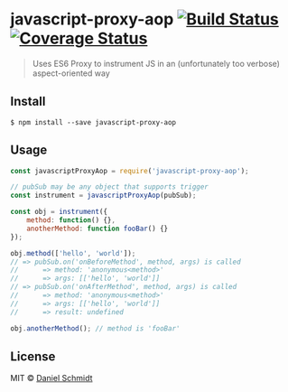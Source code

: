 # javascript-proxy-aop [![Build Status](https://travis-ci.org/DanielMSchmidt/javascript-proxy-aop.svg?branch=master)](https://travis-ci.org/DanielMSchmidt/javascript-proxy-aop) [![Coverage Status](https://coveralls.io/repos/github/DanielMSchmidt/javascript-proxy-aop/badge.svg?branch=master)](https://coveralls.io/github/DanielMSchmidt/javascript-proxy-aop?branch=master)

> Uses ES6 Proxy to instrument JS in an (unfortunately too verbose) aspect-oriented way


## Install

```
$ npm install --save javascript-proxy-aop
```


## Usage

```js
const javascriptProxyAop = require('javascript-proxy-aop');

// pubSub may be any object that supports trigger
const instrument = javascriptProxyAop(pubSub);

const obj = instrument({
	method: function() {},
	anotherMethod: function fooBar() {}
});

obj.method(['hello', 'world']);
// => pubSub.on('onBeforeMethod', method, args) is called
//		=> method: 'anonymous<method>'
//		=> args: [['hello', 'world']]
// => pubSub.on('onAfterMethod', method, args) is called
//		=> method: 'anonymous<method>'
//		=> args: [['hello', 'world']]
//		=> result: undefined

obj.anotherMethod(); // method is 'fooBar'
```


## License

MIT © [Daniel Schmidt](http://danielmschmidt.de)
